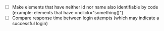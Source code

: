 - [ ] Make elements that have neither id nor name also identifiable by code (example: elements that have onclick="something()")
- [ ] Compare response time between login attempts (which may indicate a successful login)
